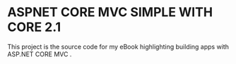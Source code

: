 # ASPNET CORE MVC SIMPLE WITH CORE 2.1
This project is the source code for my eBook highlighting building apps with ASP.NET CORE MVC .

